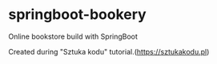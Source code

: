 # springboot-bookery
Online bookstore build with SpringBoot

Created during "Sztuka kodu" tutorial.(https://sztukakodu.pl)
